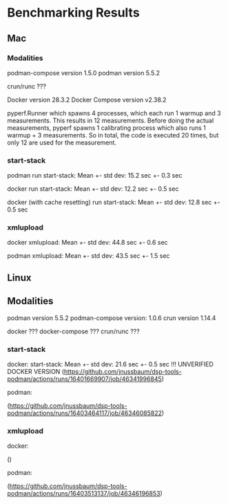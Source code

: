 # Benchmarking Results

## Mac

### Modalities

podman-compose version 1.5.0
podman version 5.5.2

crun/runc ???

Docker version 28.3.2
Docker Compose version v2.38.2

pyperf.Runner which spawns 4 processes, which each run 1 warmup and 3 measurements.
This results in 12 measurements.
Before doing the actual measurements, pyperf spawns 1 calibrating process which also runs 1 warmup + 3 measurements.
So in total, the code is executed 20 times, but only 12 are used for the measurement.

### start-stack

podman
run start-stack: Mean +- std dev: 15.2 sec +- 0.3 sec

docker
run start-stack: Mean +- std dev: 12.2 sec +- 0.5 sec

docker (with cache resetting)
run start-stack: Mean +- std dev: 12.8 sec +- 0.5 sec

### xmlupload

docker
xmlupload: Mean +- std dev: 44.8 sec +- 0.6 sec

podman
xmlupload: Mean +- std dev: 43.5 sec +- 1.5 sec

## Linux

## Modalities

podman version 5.5.2
podman-compose version: 1.0.6
crun version 1.14.4

docker ???
docker-compose ???
crun/runc ???

### start-stack

docker:
start-stack: Mean +- std dev: 21.6 sec +- 0.5 sec !!! UNVERIFIED DOCKER VERSION
(https://github.com/jnussbaum/dsp-tools-podman/actions/runs/16401669907/job/46341996845)

podman:

(https://github.com/jnussbaum/dsp-tools-podman/actions/runs/16403464117/job/46346085822)


### xmlupload

docker:

()

podman:

(https://github.com/jnussbaum/dsp-tools-podman/actions/runs/16403513137/job/46346196853)
